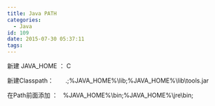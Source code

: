 ```yaml
---
title: Java PATH
categories:
  - Java
id: 109
date: 2015-07-30 05:37:11
tags:
---
```


新建 JAVA_HOME ： C

新建Classpath：       .;%JAVA_HOME%\lib;%JAVA_HOME%\lib\tools.jar

在Path前面添加 ：   %JAVA_HOME%\bin;%JAVA_HOME%\jre\bin;
